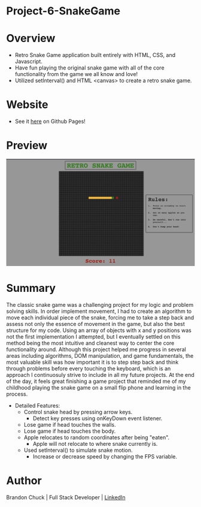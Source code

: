 # Project-6-SnakeGame

# Overview

- Retro Snake Game application built entirely with HTML, CSS, and Javascript.
- Have fun playing the original snake game with all of the core functionality from the game we all know and love!
- Utilized setInterval() and HTML \<canvas> to create a retro snake game.

# Website

- See it [here](https://brandonchuck.github.io/Project-6-SnakeGame/) on Github Pages! 

# Preview

![snake-game-preview.png](snake-game-preview.png)

# Summary

The classic snake game was a challenging project for my logic and problem solving skills. In order implement movement, I had to create an algorithm to move each individual piece of the snake, forcing me to take a step back and assess not only the essence of movement in the game, but also the best structure for my code. Using an array of objects with x and y positions was not the first implementation I attempted, but I eventually settled on this method being the most intuitive and cleanest way to center the core functionality around. Although this project helped me progress in several areas including algorithms, DOM manipulation, and game fundamentals, the most valuable skill was how important it is to step step back and think through problems before every touching the keyboard, which is an approach I continuosuly strive to include in all my future projects. At the end of the day, it feels great finishing a game project that reminded me of my childhood playing the snake game on a small flip phone and learning in the process.


- Detailed Features:
    - Control snake head by pressing arrow keys.
      - Detect key presses using onKeyDown event listener.
    - Lose game if head touches the walls.
    - Lose game if head touches the body.
    - Apple relocates to random coordinates after being "eaten".
      - Apple will not relocate to where snake currently is.
    - Used setInterval() to simulate snake motion.
      - Increase or decrease speed by changing the FPS variable.
# Author

Brandon Chuck | Full Stack Developer | [LinkedIn](https://www.linkedin.com/in/brandonchuck/)
